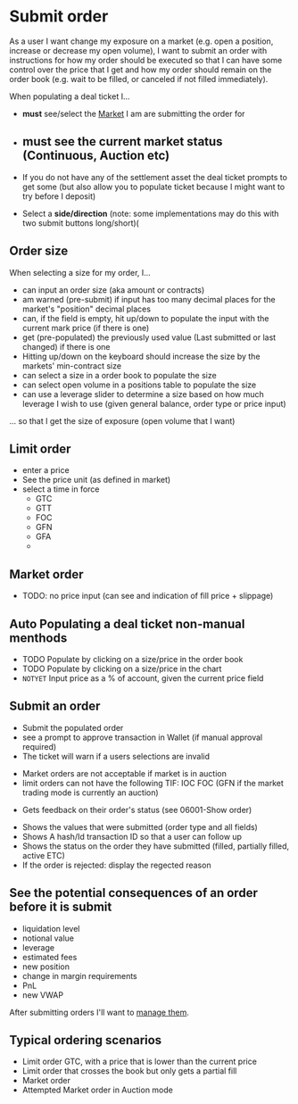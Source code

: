 # Submit order
As a user I want change my exposure on a market (e.g. open a position, increase or decrease my open volume), I want to submit an order with instructions for how my order should be executed so that I can have some control over the price that I get and how my order should remain on the order book (e.g. wait to be filled, or canceled if not filled immediately).

When populating a deal ticket I...

- **must** see/select the [Market](./7001-DATA-data_display.md#market) I am are submitting the order for 
- **must** see the current market **status** (Continuous, Auction etc)
  -  

- If you do not have any of the settlement asset the deal ticket prompts to get some (but also allow you to populate ticket because I might want to try before I deposit)

- Select a **side/direction** (note: some implementations may do this with two submit buttons long/short)(

## Order size
When selecting a size for my order, I...

- can input an order size (aka amount or contracts) 
- am warned (pre-submit) if input has too many decimal places for the market's "position" decimal places 
- can, if the field is empty, hit up/down to populate the input with the current mark price (if there is one) 
- get (pre-populated) the previously used value (Last submitted or last changed) if there is one 
- Hitting up/down on the keyboard should increase the size by the markets' min-contract size 
- can select a size in a order book to populate the size 
- can select open volume in a positions table to populate the size 
- can use a leverage slider to determine a size based on how much leverage I wish to use (given general balance, order type or price input) 

... so that I get the size of exposure (open volume that I want)

## Limit order
- enter a price 
- See the price unit (as defined in market)
- select a time in force
    - GTC
    - GTT
    - FOC
    - GFN
    - GFA
    - 

## Market order
- TODO: no price input (can see and indication of fill price + slippage)

## Auto Populating a deal ticket non-manual menthods
- TODO Populate by clicking on a size/price in the order book
- TODO Populate by clicking on a size/price in the chart
- `NOTYET` Input price as a % of account, given the current price field

## Submit an order
* Submit the populated order
* see a prompt to approve transaction in Wallet (if manual approval required)
* The ticket will warn if a users selections are invalid
 - Market orders are not acceptable if market is in auction
 - limit orders can not have the following TIF: IOC FOC (GFN if the market trading mode is currently an auction)
* Gets feedback on their order's status (see 06001-Show order)
 - Shows the values that were submitted (order type and all fields)
 - Shows A hash/Id transaction ID so that a user can follow up
 - Shows the status on the order they have submitted (filled, partially filled, active ETC)
 - If the order is rejected: display the regected reason

 ## See the potential consequences of an order before it is submit
 - liquidation level
 - notional value
 - leverage
 - estimated fees
 - new position
 - change in margin requirements
 - PnL 
 - new VWAP


After submitting orders I'll want to [manage them](6002-MORD-manage_orders.md).

## Typical ordering scenarios
- Limit order GTC, with a price that is lower than the current price
- Limit order that crosses the book but only gets a partial fill
- Market order
- Attempted Market order in Auction mode